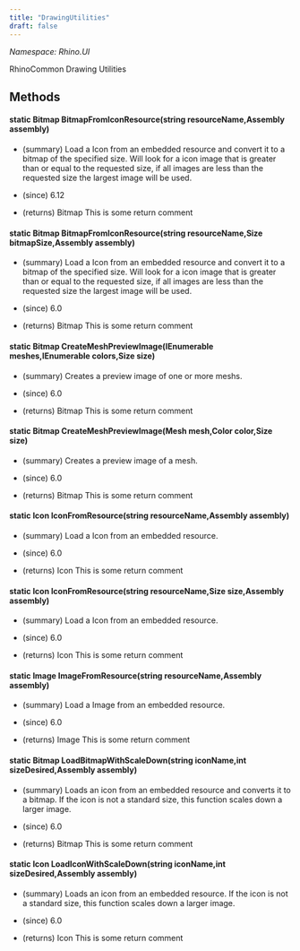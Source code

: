 ```yaml
---
title: "DrawingUtilities"
draft: false
---
```


*Namespace: Rhino.UI*

   RhinoCommon Drawing Utilities
   
## Methods
#### static Bitmap BitmapFromIconResource(string resourceName,Assembly assembly)
- (summary) 
     Load a Icon from an embedded resource and convert it to a bitmap of the
     specified size.  Will look for a icon image that is greater than or
     equal to the requested size, if all images are less than the requested
     size the largest image will be used.
     
- (since) 6.12
- (returns) Bitmap This is some return comment
#### static Bitmap BitmapFromIconResource(string resourceName,Size bitmapSize,Assembly assembly)
- (summary) 
     Load a Icon from an embedded resource and convert it to a bitmap of the
     specified size.  Will look for a icon image that is greater than or
     equal to the requested size, if all images are less than the requested
     size the largest image will be used.
     
- (since) 6.0
- (returns) Bitmap This is some return comment
#### static Bitmap CreateMeshPreviewImage(IEnumerable<Mesh> meshes,IEnumerable<Color> colors,Size size)
- (summary) 
     Creates a preview image of one or more meshs.
     
- (since) 6.0
- (returns) Bitmap This is some return comment
#### static Bitmap CreateMeshPreviewImage(Mesh mesh,Color color,Size size)
- (summary) 
     Creates a preview image of a mesh.
     
- (since) 6.0
- (returns) Bitmap This is some return comment
#### static Icon IconFromResource(string resourceName,Assembly assembly)
- (summary) 
     Load a Icon from an embedded resource.
     
- (since) 6.0
- (returns) Icon This is some return comment
#### static Icon IconFromResource(string resourceName,Size size,Assembly assembly)
- (summary) 
     Load a Icon from an embedded resource.
     
- (since) 6.0
- (returns) Icon This is some return comment
#### static Image ImageFromResource(string resourceName,Assembly assembly)
- (summary) 
     Load a Image from an embedded resource.
     
- (since) 6.0
- (returns) Image This is some return comment
#### static Bitmap LoadBitmapWithScaleDown(string iconName,int sizeDesired,Assembly assembly)
- (summary) 
     Loads an icon from an embedded resource and converts it to a bitmap.
     If the icon is not a standard size, this function scales down a larger
     image.
     
- (since) 6.0
- (returns) Bitmap This is some return comment
#### static Icon LoadIconWithScaleDown(string iconName,int sizeDesired,Assembly assembly)
- (summary) 
     Loads an icon from an embedded resource.
     If the icon is not a standard size, this function scales down a larger
     image.
     
- (since) 6.0
- (returns) Icon This is some return comment
